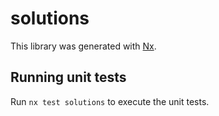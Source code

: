 # solutions

This library was generated with [Nx](https://nx.dev).

## Running unit tests

Run `nx test solutions` to execute the unit tests.

